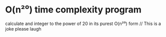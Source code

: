 # O(n²⁰) time complexity program
calculate and integer to the power of 20 in its purest O(n²⁰) form
// This is a joke please laugh
